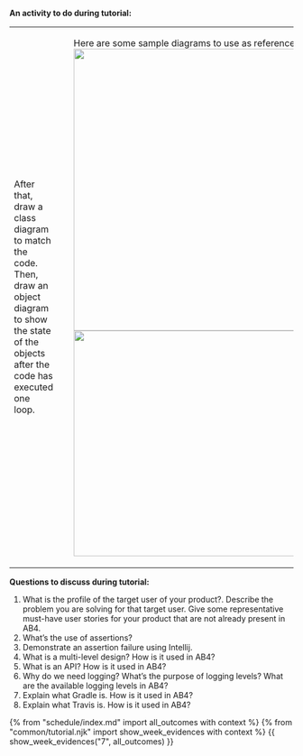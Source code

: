 **An activity to do during tutorial:**<br>

<table>
<tr>
<td width="40%">

<include src="../../book/modeling/modelingBehaviors/sequenceDiagramsBasic/personListExercise.md" />

After that, draw a class diagram to match the code. Then, draw an object diagram to show the state of the objects after the code has executed one loop.

</td>
<td>
&nbsp;
</td>
<td>

<tip-box> 

Here are some sample diagrams to use as references:<br>
<img src="{{baseUrl}}/book/modeling/modelingBehaviors/sequenceDiagramsBasic/images/Machine.png" width="500"/>
<img src="{{baseUrl}}/book/modeling/modelingStructures/classDiagramsBasic/images/typicalClasssStructure.png" width="400"/><br>

</tip-box>

</td>
<tr>
</table>

**Questions to discuss during tutorial:**

<include src="../../book/modeling/modelingBehaviors/sequenceDiagramsIntermediate/q-essay-expainParserFactory.md" /><p/>

1. What is the profile of the target user of your product?. Describe the problem you are solving for that target user. Give some representative must-have user stories for your product that are not already present in <tooltip content="AddressBook-Level4">AB4</tooltip>.
1. What’s the use of assertions?
1. Demonstrate an assertion failure using Intellij.
1. What is a multi-level design? How is it used in AB4?
1. What is an API? How is it used in AB4?
1. Why do we need logging? What’s the purpose of logging levels? What are the available logging levels in AB4?
1. Explain what Gradle is. How is it used in AB4?
1. Explain what Travis is. How is it used in AB4?

{% from "schedule/index.md" import all_outcomes with context %}
{% from "common/tutorial.njk" import  show_week_evidences with context %}
{{ show_week_evidences("7", all_outcomes) }}